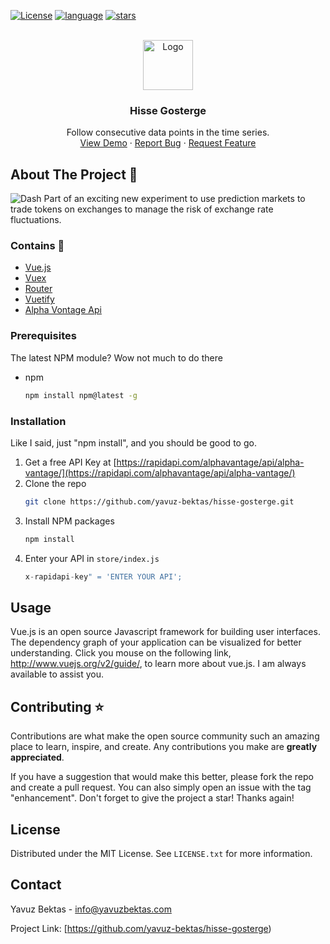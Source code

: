 <div id="top"></div>

[![License](https://img.shields.io/badge/license-MIT-green)](./LICENSE)
[![language](https://img.shields.io/github/languages/top/yavuz-bektas/hisse-gosterge)](./language)
[![stars](https://img.shields.io/github/stars/yavuz-bektas/hisse-gosterge?style=social)](./stars)

<!-- PROJECT LOGO -->
<br />
<div align="center">
  <a href="https://github.com/yavuz-bektas/hisse-gosterge/">
    <img src="https://upload.wikimedia.org/wikipedia/commons/thumb/9/95/Vue.js_Logo_2.svg/1200px-Vue.js_Logo_2.svg.png" alt="Logo" width="80" height="80">
  </a>

  <h3 align="center">Hisse Gosterge</h3>

  <p align="center">
    Follow consecutive data points in the time series.
    <br />
    <a href="http://3.16.214.155/">View Demo</a>
    ·
    <a href="https://github.com/yavuz-bektas/hisse-gosterge/issues">Report Bug</a>
    ·
    <a href="https://github.com/yavuz-bektas/hisse-gosterge/issues">Request Feature</a>
  </p>
</div>



## About The Project :dash:

![Dash](/src/assets/home.gif)
Part of an exciting new experiment to use prediction markets to trade tokens on exchanges to manage the risk of exchange rate fluctuations.


### Contains :rocket:

* [Vue.js](https://vuejs.org/)
* [Vuex](https://vuex.vuejs.org/)
* [Router](https://router.vuejs.org/)
* [Vuetify](https://vuetifyjs.com/)
* [Alpha Vontage Api](https://rapidapi.com/alphavantage/api/alpha-vantage/)


### Prerequisites
The latest NPM module? Wow not much to do there

* npm
  ```sh
  npm install npm@latest -g
  ```

### Installation

Like I said, just "npm install", and you should be good to go.

1. Get a free API Key at [https://rapidapi.com/alphavantage/api/alpha-vantage/](https://rapidapi.com/alphavantage/api/alpha-vantage/)
2. Clone the repo
   ```sh
   git clone https://github.com/yavuz-bektas/hisse-gosterge.git
   ```
3. Install NPM packages
   ```sh
   npm install
   ```
4. Enter your API in `store/index.js`
   ```js
   x-rapidapi-key" = 'ENTER YOUR API';
   ```


## Usage

Vue.js is an open source Javascript framework for building user interfaces. The dependency graph of your application can be visualized for better understanding. Click you mouse on the following link, http://www.vuejs.org/v2/guide/, to learn more about vue.js. I am always available to assist you.


<!-- CONTRIBUTING --> 
## Contributing :star:

Contributions are what make the open source community such an amazing place to learn, inspire, and create. Any contributions you make are **greatly appreciated**.

If you have a suggestion that would make this better, please fork the repo and create a pull request. You can also simply open an issue with the tag "enhancement".
Don't forget to give the project a star! Thanks again!



<!-- LICENSE -->
## License

Distributed under the MIT License. See `LICENSE.txt` for more information.


<!-- CONTACT -->
## Contact

Yavuz Bektas - info@yavuzbektas.com

Project Link: [https://github.com/yavuz-bektas/hisse-gosterge)


